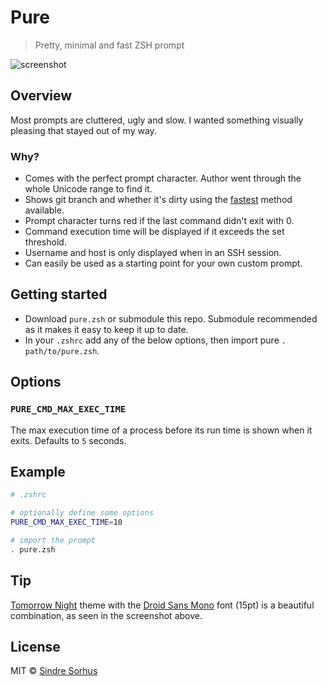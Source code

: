 # Pure

> Pretty, minimal and fast ZSH prompt

![screenshot](https://raw.github.com/sindresorhus/pure/master/screenshot.png)


## Overview

Most prompts are cluttered, ugly and slow. I wanted something visually pleasing that stayed out of my way.

### Why?

- Comes with the perfect prompt character. Author went through the whole Unicode range to find it.
- Shows git branch and whether it's dirty using the [fastest](https://gist.github.com/3898739) method available.
- Prompt character turns red if the last command didn't exit with 0.
- Command execution time will be displayed if it exceeds the set threshold.
- Username and host is only displayed when in an SSH session.
- Can easily be used as a starting point for your own custom prompt.


## Getting started

- Download `pure.zsh` or submodule this repo. Submodule recommended as it makes it easy to keep it up to date.
- In your `.zshrc` add any of the below options, then import pure `. path/to/pure.zsh`.


## Options

### `PURE_CMD_MAX_EXEC_TIME`

The max execution time of a process before its run time is shown when it exits. Defaults to `5` seconds.


## Example

```sh
# .zshrc

# optionally define some options
PURE_CMD_MAX_EXEC_TIME=10

# import the prompt
. pure.zsh
```


## Tip

[Tomorrow Night](https://github.com/chriskempson/tomorrow-theme) theme with the [Droid Sans Mono](http://www.google.com/webfonts/specimen/Droid+Sans+Mono) font (15pt) is a beautiful combination, as seen in the screenshot above.


## License

MIT © [Sindre Sorhus](http://sindresorhus.com)
